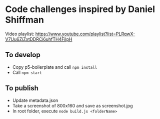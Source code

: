 # Code challenges inspired by Daniel Shiffman

Video playlist: https://www.youtube.com/playlist?list=PLRqwX-V7Uu6ZiZxtDDRCi6uhfTH4FilpH

## To develop
- Copy p5-boilerplate and call `npm install`
- Call `npm start`

## To publish
- Update metadata.json
- Take a screenshot of 800x160 and save as screenshot.jpg
- In root folder, execute `node build.js <folderName>`

